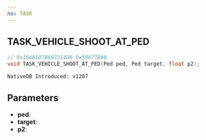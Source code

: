 ```yaml
---
ns: TASK
---
```

## TASK_VEHICLE_SHOOT_AT_PED

```c
// 0x10AB107B887214D8 0x59677BA0
void TASK_VEHICLE_SHOOT_AT_PED(Ped ped, Ped target, float p2);
```

```
NativeDB Introduced: v1207
```

## Parameters
* **ped**:
* **target**:
* **p2**:
